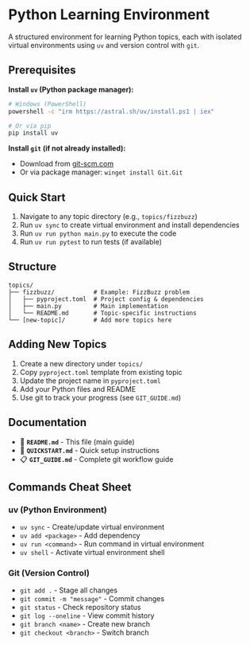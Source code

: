 # Python Learning Environment

A structured environment for learning Python topics, each with isolated virtual environments using `uv` and version control with `git`.

## Prerequisites

**Install `uv` (Python package manager):**
```bash
# Windows (PowerShell)
powershell -c "irm https://astral.sh/uv/install.ps1 | iex"

# Or via pip
pip install uv
```

**Install `git` (if not already installed):**
- Download from [git-scm.com](https://git-scm.com/)
- Or via package manager: `winget install Git.Git`

## Quick Start

1. Navigate to any topic directory (e.g., `topics/fizzbuzz`)
2. Run `uv sync` to create virtual environment and install dependencies
3. Run `uv run python main.py` to execute the code
4. Run `uv run pytest` to run tests (if available)

## Structure

```
topics/
├── fizzbuzz/           # Example: FizzBuzz problem
│   ├── pyproject.toml  # Project config & dependencies
│   ├── main.py         # Main implementation
│   └── README.md       # Topic-specific instructions
└── [new-topic]/        # Add more topics here
```

## Adding New Topics

1. Create a new directory under `topics/`
2. Copy `pyproject.toml` template from existing topic
3. Update the project name in `pyproject.toml`
4. Add your Python files and README
5. Use git to track your progress (see `GIT_GUIDE.md`)

## Documentation

- 📖 **`README.md`** - This file (main guide)
- 🚀 **`QUICKSTART.md`** - Quick setup instructions
- 📋 **`GIT_GUIDE.md`** - Complete git workflow guide

## Commands Cheat Sheet

### uv (Python Environment)
- `uv sync` - Create/update virtual environment
- `uv add <package>` - Add dependency
- `uv run <command>` - Run command in virtual environment
- `uv shell` - Activate virtual environment shell

### Git (Version Control)
- `git add .` - Stage all changes
- `git commit -m "message"` - Commit changes
- `git status` - Check repository status
- `git log --oneline` - View commit history
- `git branch <name>` - Create new branch
- `git checkout <branch>` - Switch branch
